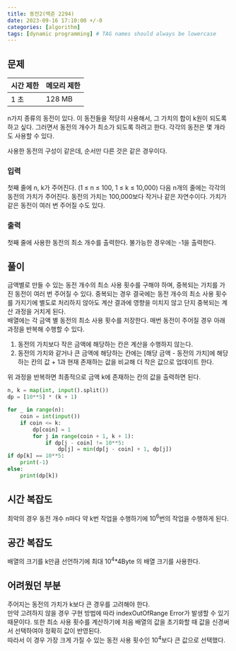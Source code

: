 ```yaml
---
title: 동전2(백준 2294)
date: 2023-09-16 17:10:00 +/-0
categories: [algorithm]
tags: [dynamic programming] # TAG names should always be lowercase
---
```


## 문제

| 시간 제한 | 메모리 제한 |
| --------- | ----------- |
| 1 초      | 128 MB      |

n가지 종류의 동전이 있다. 이 동전들을 적당히 사용해서, 그 가치의 합이 k원이 되도록 하고 싶다. 그러면서 동전의 개수가 최소가 되도록 하려고 한다. 각각의 동전은 몇 개라도 사용할 수 있다.

사용한 동전의 구성이 같은데, 순서만 다른 것은 같은 경우이다.

### 입력

첫째 줄에 n, k가 주어진다. (1 ≤ n ≤ 100, 1 ≤ k ≤ 10,000) 다음 n개의 줄에는 각각의 동전의 가치가 주어진다. 동전의 가치는 100,000보다 작거나 같은 자연수이다. 가치가 같은 동전이 여러 번 주어질 수도 있다.

### 출력

첫째 줄에 사용한 동전의 최소 개수를 출력한다. 불가능한 경우에는 -1을 출력한다.

## 풀이

금액별로 만들 수 있는 동전 개수의 최소 사용 횟수를 구해야 하며, 중복되는 가치를 가진 동전이 여러 번 주어질 수 있다. 중복되는 경우 결국에는 동전 개수의 최소 사용 횟수를 가지기에 별도로 처리하지 않아도 계산 결과에 영향을 미치지 않고 단지 중복되는 계산 과정을 거치게 된다.  
배열에는 각 금액 별 동전의 최소 사용 횟수를 저장한다.
매번 동전이 주어질 경우 아래 과정을 반복해 수행할 수 있다.

1. 동전의 가치보다 작은 금액에 해당하는 칸은 계산을 수행하지 않는다.
2. 동전의 가치와 같거나 큰 금액에 해당하는 칸에는 [해당 금액 - 동전의 가치]에 해당 하는 칸의 값 + 1과 현재
   존재하는 값을 비교해 더 작은 값으로 업데이트 한다.

위 과정을 반복하면 최종적으로 금액 k에 존재하는 칸의 값을 출력하면 된다.

```python
n, k = map(int, input().split())
dp = [10**5] * (k + 1)

for _ in range(n):
    coin = int(input())
    if coin <= k:
        dp[coin] = 1
        for j in range(coin + 1, k + 1):
            if dp[j - coin] != 10**5:
                dp[j] = min(dp[j - coin] + 1, dp[j])
if dp[k] == 10**5:
    print(-1)
else:
    print(dp[k])
```

## 시간 복잡도

최악의 경우 동전 개수 n마다 약 k번 작업을 수행하기에 10<sup>6</sup>번의 작업을 수행하게 된다.

## 공간 복잡도

배열의 크기를 k만큼 선언하기에 최대 10<sup>4</sup>\*4Byte 의 배열 크기를 사용한다.

## 어려웠던 부분

주어지는 동전의 가치가 k보다 큰 경우를 고려해야 한다.  
만약 고려하지 않을 경우 구현 방법에 따라 indexOutOfRange Error가 발생할 수 있기 때문이다.
또한 최소 사용 횟수를 계산하기에 처음 배열의 값을 초기화할 때 값을 신경써서 선택하여야 정확히 값이 반영된다.  
따라서 이 경우 가장 크게 가질 수 있는 동전 사용 횟수인 10<sup>4</sup>보다 큰 값으로 선택했다.
